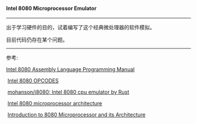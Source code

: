 #### Intel 8080 Microprocessor Emulator

---

出于学习硬件的目的，试着编写了这个经典微处理器的软件模拟。

目前代码仍存在某个问题。

---

参考:
  
  [Intel 8080 Assembly Language Programming Manual](https://altairclone.com/downloads/manuals/8080%20Programmers%20Manual.pdf)

​	[Intel 8080 OPCODES](https://www.pastraiser.com/cpu/i8080/i8080_opcodes.html)

​	[mohanson/i8080: Intel 8080 cpu emulator by Rust](https://github.com/mohanson/i8080/tree/master)

​	[Intel 8080 microprocessor architecture](https://www.cpu-world.com/Arch/8080.html)

​	[Introduction to 8080 Microprocessor and its Architecture](https://www.elprocus.com/know-about-architecture-of-the-intel-8080-microprocessor)

​	
